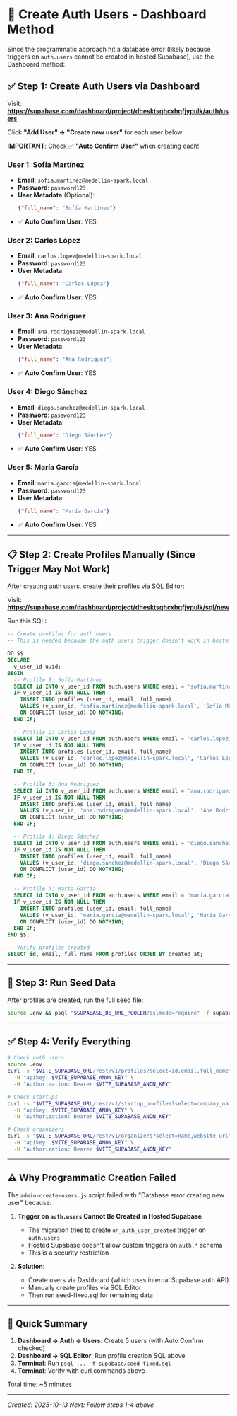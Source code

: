 # 🔐 Create Auth Users - Dashboard Method

Since the programmatic approach hit a database error (likely because triggers on `auth.users` cannot be created in hosted Supabase), use the Dashboard method:

## ✅ Step 1: Create Auth Users via Dashboard

Visit: **https://supabase.com/dashboard/project/dhesktsqhcxhqfjypulk/auth/users**

Click **"Add User" → "Create new user"** for each user below.

**IMPORTANT**: Check ✅ **"Auto Confirm User"** when creating each!

### User 1: Sofía Martínez
- **Email**: `sofia.martinez@medellin-spark.local`
- **Password**: `password123`
- **User Metadata** (Optional):
  ```json
  {"full_name": "Sofía Martínez"}
  ```
- ✅ **Auto Confirm User**: YES

### User 2: Carlos López
- **Email**: `carlos.lopez@medellin-spark.local`
- **Password**: `password123`
- **User Metadata**:
  ```json
  {"full_name": "Carlos López"}
  ```
- ✅ **Auto Confirm User**: YES

### User 3: Ana Rodríguez
- **Email**: `ana.rodriguez@medellin-spark.local`
- **Password**: `password123`
- **User Metadata**:
  ```json
  {"full_name": "Ana Rodríguez"}
  ```
- ✅ **Auto Confirm User**: YES

### User 4: Diego Sánchez
- **Email**: `diego.sanchez@medellin-spark.local`
- **Password**: `password123`
- **User Metadata**:
  ```json
  {"full_name": "Diego Sánchez"}
  ```
- ✅ **Auto Confirm User**: YES

### User 5: María García
- **Email**: `maria.garcia@medellin-spark.local`
- **Password**: `password123`
- **User Metadata**:
  ```json
  {"full_name": "María García"}
  ```
- ✅ **Auto Confirm User**: YES

---

## 📋 Step 2: Create Profiles Manually (Since Trigger May Not Work)

After creating auth users, create their profiles via SQL Editor:

Visit: **https://supabase.com/dashboard/project/dhesktsqhcxhqfjypulk/sql/new**

Run this SQL:

```sql
-- Create profiles for auth users
-- This is needed because the auth.users trigger doesn't work in hosted Supabase

DO $$
DECLARE
  v_user_id uuid;
BEGIN
  -- Profile 1: Sofía Martínez
  SELECT id INTO v_user_id FROM auth.users WHERE email = 'sofia.martinez@medellin-spark.local';
  IF v_user_id IS NOT NULL THEN
    INSERT INTO profiles (user_id, email, full_name)
    VALUES (v_user_id, 'sofia.martinez@medellin-spark.local', 'Sofía Martínez')
    ON CONFLICT (user_id) DO NOTHING;
  END IF;

  -- Profile 2: Carlos López
  SELECT id INTO v_user_id FROM auth.users WHERE email = 'carlos.lopez@medellin-spark.local';
  IF v_user_id IS NOT NULL THEN
    INSERT INTO profiles (user_id, email, full_name)
    VALUES (v_user_id, 'carlos.lopez@medellin-spark.local', 'Carlos López')
    ON CONFLICT (user_id) DO NOTHING;
  END IF;

  -- Profile 3: Ana Rodríguez
  SELECT id INTO v_user_id FROM auth.users WHERE email = 'ana.rodriguez@medellin-spark.local';
  IF v_user_id IS NOT NULL THEN
    INSERT INTO profiles (user_id, email, full_name)
    VALUES (v_user_id, 'ana.rodriguez@medellin-spark.local', 'Ana Rodríguez')
    ON CONFLICT (user_id) DO NOTHING;
  END IF;

  -- Profile 4: Diego Sánchez
  SELECT id INTO v_user_id FROM auth.users WHERE email = 'diego.sanchez@medellin-spark.local';
  IF v_user_id IS NOT NULL THEN
    INSERT INTO profiles (user_id, email, full_name)
    VALUES (v_user_id, 'diego.sanchez@medellin-spark.local', 'Diego Sánchez')
    ON CONFLICT (user_id) DO NOTHING;
  END IF;

  -- Profile 5: María García
  SELECT id INTO v_user_id FROM auth.users WHERE email = 'maria.garcia@medellin-spark.local';
  IF v_user_id IS NOT NULL THEN
    INSERT INTO profiles (user_id, email, full_name)
    VALUES (v_user_id, 'maria.garcia@medellin-spark.local', 'María García')
    ON CONFLICT (user_id) DO NOTHING;
  END IF;
END $$;

-- Verify profiles created
SELECT id, email, full_name FROM profiles ORDER BY created_at;
```

---

## 🚀 Step 3: Run Seed Data

After profiles are created, run the full seed file:

```bash
source .env && psql "$SUPABASE_DB_URL_POOLER?sslmode=require" -f supabase/seed-fixed.sql
```

---

## ✅ Step 4: Verify Everything

```bash
# Check auth users
source .env
curl -s "$VITE_SUPABASE_URL/rest/v1/profiles?select=id,email,full_name" \
  -H "apikey: $VITE_SUPABASE_ANON_KEY" \
  -H "Authorization: Bearer $VITE_SUPABASE_ANON_KEY"

# Check startups
curl -s "$VITE_SUPABASE_URL/rest/v1/startup_profiles?select=company_name,industry,verified" \
  -H "apikey: $VITE_SUPABASE_ANON_KEY" \
  -H "Authorization: Bearer $VITE_SUPABASE_ANON_KEY"

# Check organizers
curl -s "$VITE_SUPABASE_URL/rest/v1/organizers?select=name,website_url" \
  -H "apikey: $VITE_SUPABASE_ANON_KEY" \
  -H "Authorization: Bearer $VITE_SUPABASE_ANON_KEY"
```

---

## ⚠️ Why Programmatic Creation Failed

The `admin-create-users.js` script failed with "Database error creating new user" because:

1. **Trigger on `auth.users` Cannot Be Created in Hosted Supabase**
   - The migration tries to create `on_auth_user_created` trigger on `auth.users`
   - Hosted Supabase doesn't allow custom triggers on `auth.*` schema
   - This is a security restriction

2. **Solution**:
   - Create users via Dashboard (which uses internal Supabase auth API)
   - Manually create profiles via SQL Editor
   - Then run seed-fixed.sql for remaining data

---

## 🎯 Quick Summary

1. **Dashboard → Auth → Users**: Create 5 users (with Auto Confirm checked)
2. **Dashboard → SQL Editor**: Run profile creation SQL above
3. **Terminal**: Run `psql ... -f supabase/seed-fixed.sql`
4. **Terminal**: Verify with curl commands above

Total time: ~5 minutes

---

*Created: 2025-10-13*
*Next: Follow steps 1-4 above*
